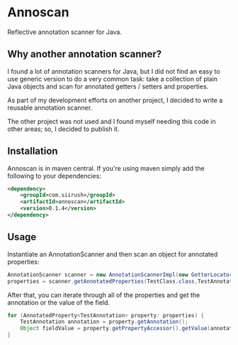 Annoscan
========
Reflective annotation scanner for Java.

Why another annotation scanner?
-------------------------------
I found a lot of annotation scanners for Java, but I did not find an easy to use generic version to do a very common task: take a collection of plain Java objects and scan for annotated getters / setters and properties.

As part of my development efforts on another project, I decided to write a reusable annotation scanner.

The other project was not used and I found myself needing this code in other areas; so, I decided to publish it.

Installation
-----
Annoscan is in maven central.  If you're using maven simply add the following to your dependencies:

```xml
<dependency>
    <groupId>com.siirush</groupId>
    <artifactId>annoscan</artifactId>
    <version>0.1.4</version>
</dependency>
```

Usage
-----
Instantiate an AnnotationScanner and then scan an object for annotated properties:

```Java
AnnotationScanner scanner = new AnnotationScannerImpl(new GetterLocatorImpl());
properties = scanner.getAnnotatedProperties(TestClass.class,TestAnnotation.class);
```

After that, you can iterate through all of the properties and get the annotation or the value of the field.

```Java
for (AnnotatedProperty<TestAnnotation> property: properties) {
	TestAnnotation annotation = property.getAnnotation();
	Object fieldValue = property.getPropertyAccessor().getValue(annotatedObject);
}
```
